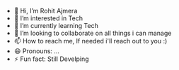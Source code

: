 - 👋 Hi, I’m Rohit Ajmera
- 👀 I’m interested in Tech
- 🌱 I’m currently learning Tech
- 💞️ I’m looking to collaborate on all things i can manage
- 📫 How to reach me, If needed i'll reach out to you :)
- 😄 Pronouns: ...
- ⚡ Fun fact: Still Develping

<!---
rohit28022302/rohit28022302 is a ✨ special ✨ repository because its `README.md` (this file) appears on your GitHub profile.
You can click the Preview link to take a look at your changes.
--->
